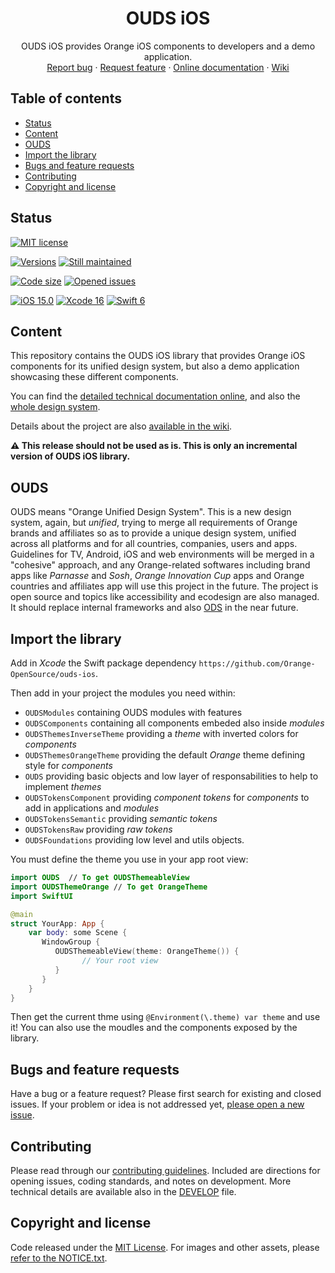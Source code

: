 <h1 align="center">OUDS iOS</h1>

<p align="center">
  OUDS iOS provides Orange iOS components to developers and a demo application.
  <br>
  <a href="https://github.com/Orange-OpenSource/ouds-ios/issues/new?assignees=pylapp&labels=%F0%9F%90%9E%20bug%2C%F0%9F%94%8D+triage&template=bug_report.yml&title=[Bug]%3A+Bug+Summary">Report bug</a>
  ·
  <a href="https://github.com/Orange-OpenSource/ouds-ios/issues/new?assignees=pylapp&labels=feature%2C%F0%9F%94%8D%20triage&template=feature_request.yml&title=[feature]%3A+">Request feature</a>
  ·
  <a href="https://ios.unified-design-system.orange.com/">Online documentation</a>
·
  <a href="https://github.com/Orange-OpenSource/ouds-ios/wiki">Wiki</a>
</p>

## Table of contents

- [Status](#status)
- [Content](#content)
- [OUDS](#ouds)
- [Import the library](#import-the-library)
- [Bugs and feature requests](#bugs-and-feature-requests)
- [Contributing](#contributing)
- [Copyright and license](#copyright-and-license)

## Status

[![MIT license](https://img.shields.io/github/license/Orange-OpenSource/ouds-ios?style=for-the-badge)](https://github.com/Orange-OpenSource/ouds-ios/blob/main/LICENSE)

[![Versions](https://img.shields.io/github/v/release/Orange-OpenSource/ouds-ios?label=Last%20version&style=for-the-badge)](https://github.com/Orange-OpenSource/ouds-ios/releases)
[![Still maintained](https://img.shields.io/maintenance/yes/2025?style=for-the-badge)](https://github.com/Orange-OpenSource/ouds-ios/issues?q=is%3Aissue+is%3Aclosed)

[![Code size](https://img.shields.io/github/languages/code-size/Orange-OpenSource/ouds-ios?style=for-the-badge)](https://github.com/Orange-OpenSource/ouds-ios)
[![Opened issues](https://img.shields.io/github/issues-raw/Orange-OpenSource/ouds-ios?style=for-the-badge)](https://github.com/Orange-OpenSource/ouds-ios/issues)

[![iOS 15.0](https://img.shields.io/badge/iOS-15.0-FF1AB2?style=for-the-badge)](https://developer.apple.com/support/app-store "iOS 15 supports")
[![Xcode 16](https://img.shields.io/badge/Xcode-16-blue?style=for-the-badge)](https://developer.apple.com/documentation/xcode-release-notes/xcode-16-release-notes)
[![Swift 6](https://img.shields.io/badge/Swift-6-orange?style=for-the-badge)](https://www.swift.org/blog/announcing-swift-6/)

## Content

This repository contains the OUDS iOS library that provides Orange iOS components for its unified design system, but also a demo application showcasing these different components.

You can find the [detailed technical documentation online](https://ios.unified-design-system.orange.com/), and also the [whole design system](https://unified-design-system.orange.com/).

Details about the project are also [available in the wiki](https://github.com/Orange-OpenSource/ouds-ios/wiki).

**⚠️ This release should not be used as is. This is only an incremental version of OUDS iOS library.**

## OUDS

OUDS means "Orange Unified Design System".
This is a new design system, again, but _unified_, trying to merge all requirements of Orange brands and affiliates so as to provide a unique design system, unified across all platforms and for all countries, companies, users and apps.
Guidelines for TV, Android, iOS and web environments will be merged in a "cohesive" approach, and any Orange-related softwares including brand apps like *Parnasse* and *Sosh*, *Orange Innovation Cup* apps and Orange countries and affiliates app will use this project in the future.
The project is open source and topics like accessibility and ecodesign are also managed.
It should replace internal frameworks and also [ODS](https://github.com/Orange-OpenSource/ods-ios) in the near future.

## Import the library

Add in *Xcode* the Swift package dependency `https://github.com/Orange-OpenSource/ouds-ios`.

Then add in your project the modules you need within:
- `OUDSModules` containing OUDS modules with features
- `OUDSComponents` containing all components embeded also inside _modules_
- `OUDSThemesInverseTheme` providing a _theme_ with inverted colors for _components_
- `OUDSThemesOrangeTheme` providing the default _Orange_ theme defining style for _components_
- `OUDS` providing basic objects and low layer of responsabilities to help to implement _themes_
- `OUDSTokensComponent` providing _component tokens_ for _components_ to add in applications and _modules_
- `OUDSTokensSemantic` providing _semantic tokens_ 
- `OUDSTokensRaw` providing _raw tokens_
- `OUDSFoundations` providing low level and utils objects.

You must define the theme you use in your app root view:

```swift
import OUDS  // To get OUDSThemeableView
import OUDSThemeOrange // To get OrangeTheme
import SwiftUI

@main
struct YourApp: App {
    var body: some Scene {
       WindowGroup {
          OUDSThemeableView(theme: OrangeTheme()) {
                // Your root view
          }
       }
    }
}
```

Then get the current thme using `@Environment(\.theme) var theme` and use it! You can also use the moudles and the components exposed by the library.

## Bugs and feature requests

Have a bug or a feature request? Please first search for existing and closed issues. If your problem or idea is not addressed yet, [please open a new issue](https://github.com/Orange-OpenSource/ouds-ios/issues/new/choose).

## Contributing

Please read through our [contributing guidelines](https://github.com/Orange-OpenSource/ouds-ios/blob/main/.github/CONTRIBUTING.md). Included are directions for opening issues, coding standards, and notes on development. More technical details are available also in the [DEVELOP](https://github.com/Orange-OpenSource/ouds-ios/blob/main/.github/DEVELOP.md) file.

## Copyright and license

Code released under the [MIT License](https://github.com/Orange-OpenSource/ouds-ios/blob/main/LICENSE).
For images and other assets, please [refer to the NOTICE.txt](https://github.com/Orange-OpenSource/ouds-ios/blob/ain/NOTICE.txt).
